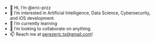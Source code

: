 - 👋 Hi, I’m @eric-przz
- 👀 I’m interested in Artificial Intelligence, Data Science, Cybersecurity, and iOS development.
- 🌱 I’m currently learning
- 💞️ I’m looking to collaborate on anything.
- 📫 Reach me at perezeric.tx@gmail.com!

<!---
eric-przz/eric-przz is a ✨ special ✨ repository because its `README.md` (this file) appears on your GitHub profile.
You can click the Preview link to take a look at your changes.
--->
